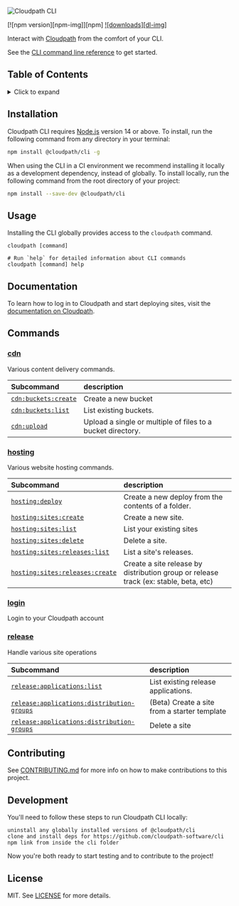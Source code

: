 ![Cloudpath CLI](cli.png)

[![npm version][npm-img]][npm] [![downloads][dl-img]][dl]

Interact with [Cloudpath](https://cloudpath.app/) from the comfort of your CLI.

See the [CLI command line reference](https://cli.cloudpath.app/commands/) to get started.

## Table of Contents

<details>
<summary>Click to expand</summary>

- [Installation](#installation)
- [Usage](#usage)
- [Documentation](#documentation)
- [Commands](#commands)
  - [cdn](#cdn)
  - [hosting](#hosting)
  - [login](#login)
  - [release](#release)
- [Contributing](#contributing)
- [Development](#development)
- [License](#license)

</details>

## Installation

Cloudpath CLI requires [Node.js](https://nodejs.org) version 14 or above. To install, run the following command from any
directory in your terminal:

```bash
npm install @cloudpath/cli -g
```

When using the CLI in a CI environment we recommend installing it locally as a development dependency, instead of
globally. To install locally, run the following command from the root directory of your project:

```bash
npm install --save-dev @cloudpath/cli
```

## Usage

Installing the CLI globally provides access to the `cloudpath` command.

```sh-session
cloudpath [command]

# Run `help` for detailed information about CLI commands
cloudpath [command] help
```

## Documentation

To learn how to log in to Cloudpath and start deploying sites, visit the
[documentation on Cloudpath](https://docs.cloudpath.app/cli/get-started/).

## Commands

### [cdn](/docs/commands/cdn.md)

Various content delivery commands.

| Subcommand                                                  | description                                                           |
|:------------------------------------------------------------|:----------------------------------------------------------------------|
| [`cdn:buckets:create`](/docs/commands/cdn.md#bucketscreate) | Create a new bucket                                                   |
| [`cdn:buckets:list`](/docs/commands/cdn.md#bucketslist)     | List existing buckets.                                                |
| [`cdn:upload`](/docs/commands/cdn.md#upload)                | Upload a single or multiple of files to a bucket directory.           |

### [hosting](/docs/commands/hosting.md)

Various website hosting commands.

| Subcommand                                                                       | description                                                                          |
|:---------------------------------------------------------------------------------|:-------------------------------------------------------------------------------------|
| [`hosting:deploy`](/docs/commands/hosting.md#deploy)                             | Create a new deploy from the contents of a folder.                                   |
| [`hosting:sites:create`](/docs/commands/hosting.md#sitescreate)                  | Create a new site.                                                                   |
| [`hosting:sites:list`](/docs/commands/hosting.md#siteslist)                      | List your existing sites                                                             |
| [`hosting:sites:delete`](/docs/commands/hosting.md#sitesdelete)                  | Delete a site.                                                                       |
| [`hosting:sites:releases:list`](/docs/commands/hosting.md#sitesreleaseslist)     | List a site's releases.                                                              |
| [`hosting:sites:releases:create`](/docs/commands/hosting.md#sitesreleasescreate) | Create a site release by distribution group or release track (ex: stable, beta, etc) |

### [login](/docs/commands/login.md)

Login to your Cloudpath account

### [release](/docs/commands/release.md)

Handle various site operations

| Subcommand                                                                                 | description                                  |
|:-------------------------------------------------------------------------------------------|:---------------------------------------------|
| [`release:applications:list`](/docs/commands/release.md#applicationslist)                  | List existing release applications.          |
| [`release:applications:distribution-groups`](/docs/commands/sites.md#sitescreate-template) | (Beta) Create a site from a starter template |
| [`release:applications:distribution-groups`](/docs/commands/sites.md#sitesdelete)                                      | Delete a site                                |

## Contributing

See [CONTRIBUTING.md](CONTRIBUTING.md) for more info on how to make contributions to this project.

## Development

You'll need to follow these steps to run Cloudpath CLI locally:

    uninstall any globally installed versions of @cloudpath/cli
    clone and install deps for https://github.com/cloudpath-software/cli
    npm link from inside the cli folder

Now you're both ready to start testing and to contribute to the project!

## License

MIT. See [LICENSE](LICENSE) for more details.

[dl]: https://npmjs.org/package/@cloudpath/cli
